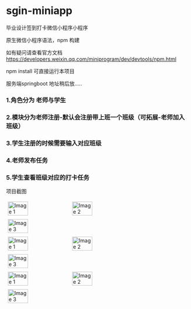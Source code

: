# sgin-miniapp
毕业设计签到打卡微信小程序小程序

原生微信小程序语法，npm 构建

如有疑问请查看官方文档 https://developers.weixin.qq.com/miniprogram/dev/devtools/npm.html

npm install 可直接运行本项目


服务端springboot 地址稍后放.....

### 1.角色分为 老师与学生
### 2.模块分为老师注册-默认会注册带上班一个班级（可拓展-老师加入班级）
### 3.学生注册的时候需要输入对应班级


### 4.老师发布任务
### 5.学生查看班级对应的打卡任务


项目截图
<div style="display: flex; flex-wrap: wrap;">
  <img src="https://github.com/user-attachments/assets/94467dd6-b6ea-4eeb-99ba-008aa0a0a234" alt="Image 1" style="width: 33%; height: auto; margin: 5px;">
  <img src="https://github.com/user-attachments/assets/e23ec993-9d4c-422e-8e0a-724369fbfea1" alt="Image 2" style="width: 33%; height: auto; margin: 5px;">
  <img src="https://github.com/user-attachments/assets/35ff156e-d308-4e6d-896e-70936c46387a" alt="Image 3" style="width: 33%; height: auto; margin: 5px;">
</div>

<div style="display: flex; flex-wrap: wrap;">
  <img src="https://github.com/user-attachments/assets/b2db9895-f3db-4220-8b0e-2723355e0276" alt="Image 1" style="width: 33%; height: auto; margin: 5px;">
  <img src="https://github.com/user-attachments/assets/fc1162c4-be90-4605-b64c-e1e1e3043008" alt="Image 2" style="width: 33%; height: auto; margin: 5px;">
  <img src="https://github.com/user-attachments/assets/58c97d01-e2c1-4fa2-809e-6655df7a0efe" alt="Image 3" style="width: 33%; height: auto; margin: 5px;">
</div>

<div style="display: flex; flex-wrap: wrap;">
  <img src="https://github.com/user-attachments/assets/d3a47407-051f-440f-bf7e-30d966f1fa1e" alt="Image 1" style="width: 33%; height: auto; margin: 5px;">
  <img src="https://github.com/user-attachments/assets/3f3e3325-0747-4369-8c2e-1a667a1c26af" alt="Image 2" style="width: 33%; height: auto; margin: 5px;">
  <img src="https://github.com/user-attachments/assets/efb5cc8e-8de1-484f-8732-8824c3e08f29" alt="Image 3" style="width: 33%; height: auto; margin: 5px;">
</div>
